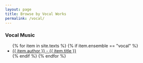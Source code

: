 ```yaml
---
layout: page
title: Browse by Vocal Works
permalink: /vocal/
---
```


<div class="toc">
    
<h3>Vocal Music</h3>
    <ul class="texts">
    {% for item in site.texts %}
      {% if item.ensemble == "vocal" %}
          <li class="text-author.text-title">
          <a href="{{ site.baseurl }}{{ item.url }}">
        {{ item.author }} -
         {{ item.title }}
              </a>
    </li>
      {% endif %}
    {% endfor %}
  </ul>

</div>
